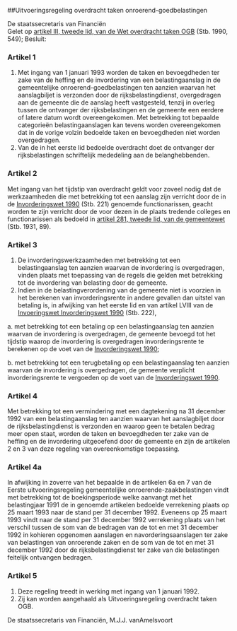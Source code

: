 <meta http-equiv='Content-Type' content='text/html; charset=utf-8' />

##Uitvoeringsregeling overdracht taken onroerend-goedbelastingen

De staatssecretaris van Financiën  
Gelet op [artikel III, tweede lid, van de Wet overdracht taken OGB](../../../../../../wet/wet/overdracht/taken/ogb/BWBR0004890/README.md) (Stb. 1990, 549);
Besluit:    

### Artikel  1  

1.  Met ingang van 1 januari 1993 worden de taken en bevoegdheden ter zake van de heffing en de invordering van een belastingaanslag in de gemeentelijke onroerend-goedbelastingen ten aanzien waarvan het aanslagbiljet is verzonden door de rijksbelastingdienst, overgedragen aan de gemeente die de aanslag heeft vastgesteld, tenzij in overleg tussen de ontvanger der rijksbelastingen en de gemeente een eerdere of latere datum wordt overeengekomen. Met betrekking tot bepaalde categorieën belastingaanslagen kan tevens worden overeengekomen dat in de vorige volzin bedoelde taken en bevoegdheden niet worden overgedragen.   
2.  Van de in het eerste lid bedoelde overdracht doet de ontvanger der rijksbelastingen schriftelijk mededeling aan de belanghebbenden.   

### Artikel  2  

Met ingang van het tijdstip van overdracht geldt voor zoveel nodig dat de werkzaamheden die met betrekking tot een aanslag zijn verricht door de in de [Invorderingswet 1990](../../../../../../wet/invorderingswet/1990/BWBR0004770/README.md) (Stb. 221) genoemde functionarissen, geacht worden te zijn verricht door de voor dezen in de plaats tredende colleges en functionarissen als bedoeld in [artikel 281, tweede lid, van de gemeentewet](../../../../../../wet/gemeentewet/BWBR0005416/README.md) (Stb. 1931, 89).  

### Artikel  3  

1.  De invorderingswerkzaamheden met betrekking tot een belastingaanslag ten aanzien waarvan de invordering is overgedragen, vinden plaats met toepassing van de regels die gelden met betrekking tot de invordering van belasting door de gemeente.   
2.  Indien in de belastingverordening van de gemeente niet is voorzien in het berekenen van invorderingsrente in andere gevallen dan uitstel van betaling is, in afwijking van het eerste lid en van artikel LVIII van de [Invoeringswet Invorderingswet 1990](../../../../../../wet/invoeringswet/invorderingswet/1990/BWBR0004771/README.md) (Stb. 222), 

a. met betrekking tot een betaling op een belastingaanslag ten aanzien waarvan de invordering is overgedragen, de gemeente bevoegd tot het tijdstip waarop de invordering is overgedragen invorderingsrente te berekenen op de voet van de [Invorderingswet 1990](../../../../../../wet/invorderingswet/1990/BWBR0004770/README.md);  

b. met betrekking tot een terugbetaling op een belastingaanslag ten aanzien waarvan de invordering is overgedragen, de gemeente verplicht invorderingsrente te vergoeden op de voet van de [Invorderingswet 1990](../../../../../../wet/invorderingswet/1990/BWBR0004770/README.md).     

### Artikel  4  

Met betrekking tot een vermindering met een dagtekening na 31 december 1992 van een belastingaanslag ten aanzien waarvan het aanslagbiljet door de rijksbelastingdienst is verzonden en waarop geen te betalen bedrag meer open staat, worden de taken en bevoegdheden ter zake van de heffing en de invordering uitgeoefend door de gemeente en zijn de artikelen 2 en 3 van deze regeling van overeenkomstige toepassing.  

### Artikel  4a  

In afwijking in zoverre van het bepaalde in de artikelen 6a en 7 van de Eerste uitvoeringsregeling gemeentelijke onroerende-zaakbelastingen vindt met betrekking tot de boekingsperiode welke aanvangt met het belastingjaar 1991 de in genoemde artikelen bedoelde verrekening plaats op 25 maart 1993 naar de stand per 31 december 1992. Eveneens op 25 maart 1993 vindt naar de stand per 31 december 1992 verrekening plaats van het verschil tussen de som van de bedragen van de tot en met 31 december 1992 in kohieren opgenomen aanslagen en navorderingsaanslagen ter zake van belastingen van onroerende zaken en de som van de tot en met 31 december 1992 door de rijksbelastingdienst ter zake van die belastingen feitelijk ontvangen bedragen.  

### Artikel  5  

1.  Deze regeling treedt in werking met ingang van 1 januari 1992.   
2.  Zij kan worden aangehaald als Uitvoeringsregeling overdracht taken OGB.   

De 
staatssecretaris van Financiën, 
M.J.J. vanAmelsvoort    
